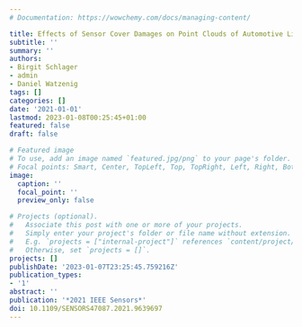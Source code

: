 ```yaml
---
# Documentation: https://wowchemy.com/docs/managing-content/

title: Effects of Sensor Cover Damages on Point Clouds of Automotive Lidar
subtitle: ''
summary: ''
authors:
- Birgit Schlager
- admin
- Daniel Watzenig
tags: []
categories: []
date: '2021-01-01'
lastmod: 2023-01-08T00:25:45+01:00
featured: false
draft: false

# Featured image
# To use, add an image named `featured.jpg/png` to your page's folder.
# Focal points: Smart, Center, TopLeft, Top, TopRight, Left, Right, BottomLeft, Bottom, BottomRight.
image:
  caption: ''
  focal_point: ''
  preview_only: false

# Projects (optional).
#   Associate this post with one or more of your projects.
#   Simply enter your project's folder or file name without extension.
#   E.g. `projects = ["internal-project"]` references `content/project/deep-learning/index.md`.
#   Otherwise, set `projects = []`.
projects: []
publishDate: '2023-01-07T23:25:45.759216Z'
publication_types:
- '1'
abstract: ''
publication: '*2021 IEEE Sensors*'
doi: 10.1109/SENSORS47087.2021.9639697
---
```

